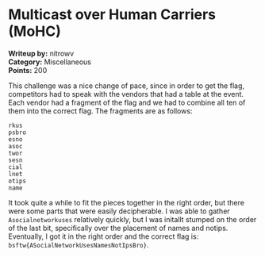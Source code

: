 # Multicast over Human Carriers (MoHC)

**Writeup by:** nitrowv   
**Category:** Miscellaneous  
**Points:** 200

This challenge was a nice change of pace, since in order to get the flag, competitors had to speak with the vendors that had a table at the event. Each vendor had a fragment of the flag and we had to combine all ten of them into the correct flag. The fragments are as follows:

```
rkus
psbro
esno
asoc
twor
sesn
cial
lnet
otips
name
```

It took quite a while to fit the pieces together in the right order, but there were some parts that were easily decipherable. I was able to gather `Asocialnetworkuses` relatively quickly, but I was initallt stumped on the order of the last bit, specifically over the placement of names and notips. Eventually, I got it in the right order and the correct flag is: `bsftw{ASocialNetworkUsesNamesNotIpsBro}`.